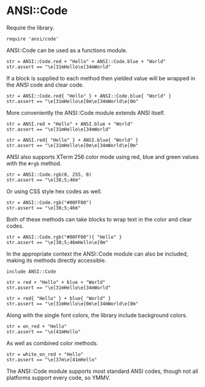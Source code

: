 # ANSI::Code

Require the library.

    require 'ansi/code'

ANSI::Code can be used as a functions module.

    str = ANSI::Code.red + "Hello" + ANSI::Code.blue + "World"
    str.assert == "\e[31mHello\e[34mWorld"

If a block is supplied to each method then yielded value will
be wrapped in the ANSI code and clear code. 

    str = ANSI::Code.red{ "Hello" } + ANSI::Code.blue{ "World" }
    str.assert == "\e[31mHello\e[0m\e[34mWorld\e[0m"

More conveniently the ANSI::Code module extends ANSI itself.

    str = ANSI.red + "Hello" + ANSI.blue + "World"
    str.assert == "\e[31mHello\e[34mWorld"

    str = ANSI.red{ "Hello" } + ANSI.blue{ "World" }
    str.assert == "\e[31mHello\e[0m\e[34mWorld\e[0m"

ANSI also supports XTerm 256 color mode using red, blue and green values
with the `#rgb` method.

    str = ANSI::Code.rgb(0, 255, 0)
    str.assert == "\e[38;5;46m"

Or using CSS style hex codes as well.

    str = ANSI::Code.rgb("#00FF00")
    str.assert == "\e[38;5;46m"

Both of these methods can take blocks to wrap text in the color and clear codes.

    str = ANSI::Code.rgb("#00FF00"){ "Hello" }
    str.assert == "\e[38;5;46mHello\e[0m"

In the appropriate context the ANSI::Code module can also be
included, making its methods directly accessible.

    include ANSI::Code

    str = red + "Hello" + blue + "World"
    str.assert == "\e[31mHello\e[34mWorld"

    str = red{ "Hello" } + blue{ "World" }
    str.assert == "\e[31mHello\e[0m\e[34mWorld\e[0m"

Along with the single font colors, the library include background colors.

    str = on_red + "Hello"
    str.assert == "\e[41mHello"

As well as combined color methods.

    str = white_on_red + "Hello"
    str.assert == "\e[37m\e[41mHello"

The ANSI::Code module supports most standard ANSI codes, though
not all platforms support every code, so YMMV.

